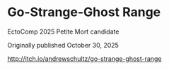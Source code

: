 # Go-Strange-Ghost Range

EctoComp 2025 Petite Mort candidate

Originally published October 30, 2025

http://itch.io/andrewschultz/go-strange-ghost-range
